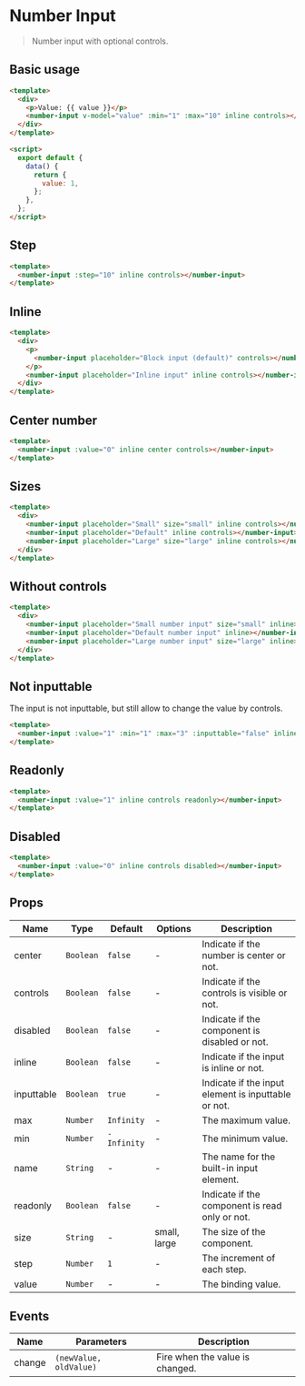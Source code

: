 # Number Input

> Number input with optional controls.

## Basic usage

```html
<template>
  <div>
    <p>Value: {{ value }}</p>
    <number-input v-model="value" :min="1" :max="10" inline controls></number-input>
  </div>
</template>

<script>
  export default {
    data() {
      return {
        value: 1,
      };
    },
  };
</script>
```

## Step

```html
<template>
  <number-input :step="10" inline controls></number-input>
</template>
```

## Inline

```html
<template>
  <div>
    <p>
      <number-input placeholder="Block input (default)" controls></number-input>
    </p>
    <number-input placeholder="Inline input" inline controls></number-input>
  </div>
</template>
```

## Center number

```html
<template>
  <number-input :value="0" inline center controls></number-input>
</template>
```

## Sizes

```html
<template>
  <div>
    <number-input placeholder="Small" size="small" inline controls></number-input>
    <number-input placeholder="Default" inline controls></number-input>
    <number-input placeholder="Large" size="large" inline controls></number-input>
  </div>
</template>
```

## Without controls

```html
<template>
  <div>
    <number-input placeholder="Small number input" size="small" inline></number-input>
    <number-input placeholder="Default number input" inline></number-input>
    <number-input placeholder="Large number input" size="large" inline></number-input>
  </div>
</template>
```

## Not inputtable

The input is not inputtable, but still allow to change the value by controls.

```html
<template>
  <number-input :value="1" :min="1" :max="3" :inputtable="false" inline controls></number-input>
</template>
```

## Readonly

```html
<template>
  <number-input :value="1" inline controls readonly></number-input>
</template>
```

## Disabled

```html
<template>
  <number-input :value="0" inline controls disabled></number-input>
</template>
```

## Props

| Name | Type | Default | Options | Description |
| --- | --- | --- | --- | --- |
| center | `Boolean` | `false` | - | Indicate if the number is center or not. |
| controls | `Boolean` | `false` | - | Indicate if the controls is visible or not. |
| disabled | `Boolean` | `false` | - | Indicate if the component is disabled or not. |
| inline | `Boolean` | `false` | - | Indicate if the input is inline or not. |
| inputtable | `Boolean` | `true` | - | Indicate if the input element is inputtable or not. |
| max | `Number` | `Infinity` | - | The maximum value. |
| min | `Number` | `-Infinity` | - | The minimum value. |
| name | `String` | - | - | The name for the built-in input element. |
| readonly | `Boolean` | `false` | - | Indicate if the component is read only or not. |
| size | `String` | - | small, large | The size of the component. |
| step | `Number` | `1` | - | The increment of each step. |
| value | `Number` | - | - | The binding value. |

## Events

| Name | Parameters | Description |
| --- | --- | --- |
| change | `(newValue, oldValue)` | Fire when the value is changed. |
